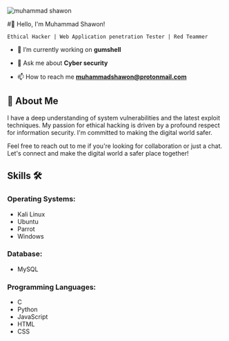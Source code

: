 ![muhammad shawon](https://github.com/shawonsec/shawonsec/blob/main/shawonsec.png)

#👋 Hello, I'm Muhammad Shawon! 

` Ethical Hacker | Web Application penetration Tester | Red Teammer `

- 🔭 I’m currently working on **gumshell**

- 💬 Ask me about **Cyber security**

- 📫 How to reach me **muhammadshawon@protonmail.com**


## 👤 About Me 

I have a deep understanding of system vulnerabilities and the latest exploit techniques. My passion for ethical hacking is driven by a profound respect for information security. I'm committed to making the digital world safer.

Feel free to reach out to me if you're looking for collaboration or just a chat. Let's connect and make the digital world a safer place together!


## Skills 🛠️

### Operating Systems:
- Kali Linux
- Ubuntu
- Parrot
- Windows

### Database:
- MySQL

### Programming Languages:
- C
- Python
- JavaScript
- HTML
- CSS






